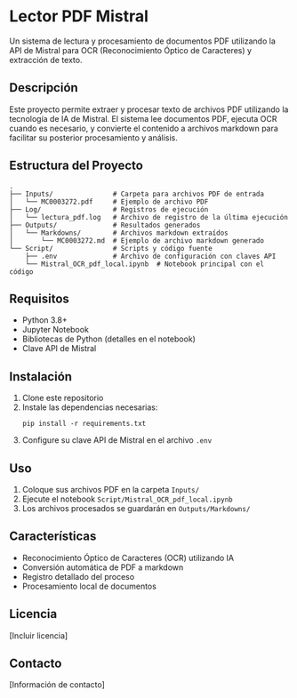 # Lector PDF Mistral

Un sistema de lectura y procesamiento de documentos PDF utilizando la API de Mistral para OCR (Reconocimiento Óptico de Caracteres) y extracción de texto.

## Descripción

Este proyecto permite extraer y procesar texto de archivos PDF utilizando la tecnología de IA de Mistral. El sistema lee documentos PDF, ejecuta OCR cuando es necesario, y convierte el contenido a archivos markdown para facilitar su posterior procesamiento y análisis.

## Estructura del Proyecto

```
.
├── Inputs/               # Carpeta para archivos PDF de entrada
│   └── MC0003272.pdf     # Ejemplo de archivo PDF
├── Log/                  # Registros de ejecución
│   └── lectura_pdf.log   # Archivo de registro de la última ejecución
├── Outputs/              # Resultados generados
│   └── Markdowns/        # Archivos markdown extraídos
│       └── MC0003272.md  # Ejemplo de archivo markdown generado
└── Script/               # Scripts y código fuente
    ├── .env              # Archivo de configuración con claves API
    └── Mistral_OCR_pdf_local.ipynb  # Notebook principal con el código
```

## Requisitos

- Python 3.8+
- Jupyter Notebook
- Bibliotecas de Python (detalles en el notebook)
- Clave API de Mistral

## Instalación

1. Clone este repositorio
2. Instale las dependencias necesarias:
   ```
   pip install -r requirements.txt
   ```
3. Configure su clave API de Mistral en el archivo `.env`

## Uso

1. Coloque sus archivos PDF en la carpeta `Inputs/`
2. Ejecute el notebook `Script/Mistral_OCR_pdf_local.ipynb`
3. Los archivos procesados se guardarán en `Outputs/Markdowns/`

## Características

- Reconocimiento Óptico de Caracteres (OCR) utilizando IA
- Conversión automática de PDF a markdown
- Registro detallado del proceso
- Procesamiento local de documentos

## Licencia

[Incluir licencia]

## Contacto

[Información de contacto]
